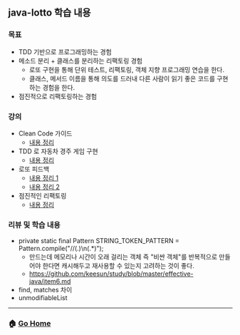 ## java-lotto 학습 내용

### 목표
- TDD 기반으로 프로그래밍하는 경험
- 메소드 분리 + 클래스를 분리하는 리팩토링 경험
  - 로또 구현을 통해 단위 테스트, 리팩토링, 객체 지향 프로그래밍 연습을 한다.
  - 클래스, 메서드 이름을 통해 의도를 드러내 다른 사람이 읽기 좋은 코드를 구현하는 경험을 한다.
- 점진적으로 리팩토링하는 경험 

### 강의
- Clean Code 가이드 
  - [내용 정리](./clean-code-guide.md)
- TDD 로 자동차 경주 게임 구현 
  - [내용 정리](./tdd-racingcar.md)
- 로또 피드백 
  - [내용 정리 1](./lotto-feedback-1.md)
  - [내용 정리 2](./lotto-feedback-2.md)
- 점진적인 리팩토링 
  - [내용 정리](./progressive-refactoring.md)

### 리뷰 및 학습 내용 
- private static final Pattern STRING_TOKEN_PATTERN = Pattern.compile("//(.)\\n(.*)");
  - 만드는데 메모리나 시간이 오래 걸리는 객체 즉 "비싼 객체"를 반복적으로 만들어야 한다면 캐시해두고 재사용할 수 있는지 고려하는 것이 좋다.
  - https://github.com/keesun/study/blob/master/effective-java/item6.md
- find, matches 차이
- unmodifiableList

---

### :house: [Go Home](https://github.com/gmlwjd9405/tdd-refactoring-clean-code-8)